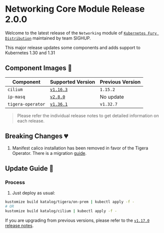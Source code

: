 # Networking Core Module Release 2.0.0

Welcome to the latest release of the `Networking` module of [`Kubernetes Fury Distribution`](https://github.com/sighupio/fury-distribution) maintained by team SIGHUP.

This major release updates some components and adds support to Kubernetes 1.30 and 1.31

## Component Images 🚢

| Component         | Supported Version                                                                | Previous Version |
| ----------------- | -------------------------------------------------------------------------------- | ---------------- |
| `cilium`          | [`v1.16.3`](https://github.com/cilium/cilium/releases/tag/v1.15.2)               | `1.15.2`         |
| `ip-masq`         | [`v2.8.0`](https://github.com/kubernetes-sigs/ip-masq-agent/releases/tag/v2.8.0) | No update        |
| `tigera-operator` | [`v1.36.1`](https://github.com/tigera/operator/releases/tag/v1.36.1)             | `v1.32.7`        |

> Please refer the individual release notes to get detailed information on each release.

## Breaking Changes 💔

1. Manifest calico installation has been removed in favor of the Tigera Operator. There is a migration [guide](https://github.com/sighupio/fury-kubernetes-networking/blob/v2.0.0/katalog/tigera/README.md#migrating-from-calico-manifests-to-the-tigera-operator).

## Update Guide 🦮

### Process

1. Just deploy as usual:

```bash
kustomize build katalog/tigera/on-prem | kubectl apply -f -
# OR
kustomize build katalog/cilium | kubectl apply -f -
```

If you are upgrading from previous versions, please refer to the [`v1.17.0` release notes](https://github.com/sighupio/fury-kubernetes-networking/releases/tag/v1.17.0).
